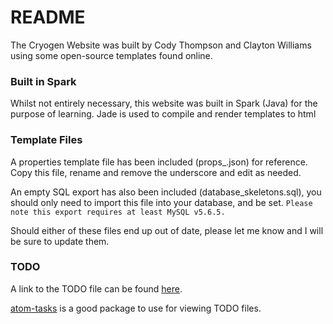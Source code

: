 # README #

The Cryogen Website was built by Cody Thompson and Clayton Williams using some open-source templates found online.

### Built in Spark ###

Whilst not entirely necessary, this website was built in Spark (Java) for the purpose of learning.
Jade is used to compile and render templates to html

### Template Files ###

A properties template file has been included (props_.json) for reference. Copy this file, rename and remove the underscore and edit as needed.

An empty SQL export has also been included (database_skeletons.sql), you should only need to import this file into your database, and be set.
```Please note this export requires at least MySQL v5.6.5.```

Should either of these files end up out of date, please let me know and I will be sure to update them.

### TODO ###

A link to the TODO file can be found [here](.TODO).

[atom-tasks](https://github.com/irrationalistic/atom-tasks) is a good package to use for viewing TODO files.
